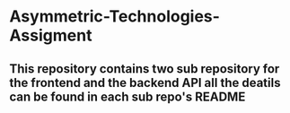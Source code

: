 # Asymmetric-Technologies-Assigment

## This repository contains two sub repository for the frontend and the backend API all the deatils can be found in each sub repo's README
